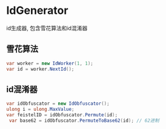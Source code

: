 # IdGenerator
id生成器, 包含雪花算法和id混淆器

## 雪花算法

```csharp
var worker = new IdWorker(1, 1);
var id = worker.NextId();
```

## id混淆器
```csharp
var idObfuscator = new IdObfuscator();
ulong i = ulong.MaxValue;
var feistelID = idObfuscator.Permute(id);
 var base62 = idObfuscator.PermuteToBase62(id); // 62进制
```

